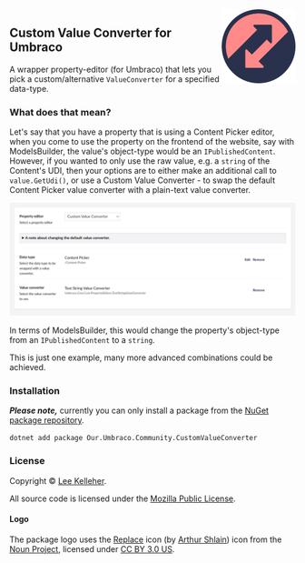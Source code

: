 <img src="../docs/assets/img/logo.png" alt="Custom Value Converter for Umbraco logo" height="130" align="right">

## Custom Value Converter for Umbraco

A wrapper property-editor (for Umbraco) that lets you pick a custom/alternative `ValueConverter` for a specified data-type.


### What does that mean?

Let's say that you have a property that is using a Content Picker editor, when you come to use the property on the frontend of the website, say with ModelsBuilder, the value's object-type would be an `IPublishedContent`. However, if you wanted to only use the raw value, e.g. a `string` of the Content's UDI, then your options are to either make an additional call to `value.GetUdi()`, or use a Custom Value Converter - to swap the default Content Picker value converter with a plain-text value converter.

![Configuration Editor for Custom Value Converter](../docs/data-type--configuration-editor.png)

In terms of ModelsBuilder, this would change the property's object-type from an `IPublishedContent` to a `string`.

This is just one example, many more advanced combinations could be achieved.


### Installation

_**Please note,**_ currently you can only install a package from the [NuGet package repository](https://www.nuget.org/packages/Our.Umbraco.Community.CustomValueConverter).

    dotnet add package Our.Umbraco.Community.CustomValueConverter


### License

Copyright &copy; [Lee Kelleher](https://leekelleher.com).

All source code is licensed under the [Mozilla Public License](../LICENSE).


#### Logo

The package logo uses the [Replace](https://thenounproject.com/icon/replace-212135/) icon (by [Arthur Shlain](https://thenounproject.com/ArtZ91/)) icon from the [Noun Project](https://thenounproject.com), licensed under [CC BY 3.0 US](https://creativecommons.org/licenses/by/3.0/us/).
